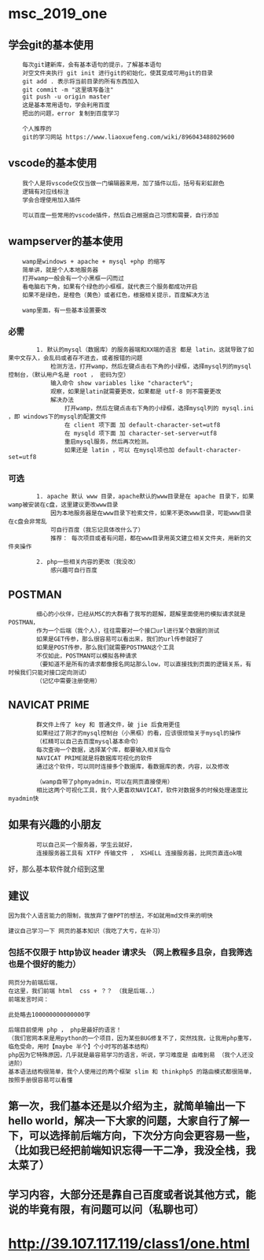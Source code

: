 # msc_2019_one

 ## 学会git的基本使用
        每次git建新库，会有基本语句的提示，了解基本语句
        对空文件夹执行 git init 进行git的初始化，使其变成可用git的目录
        git add . 表示将当前目录的所有东西加入
        git commit -m "这里填写备注"
        git push -u origin master
        这是基本常用语句，学会利用百度
        把出的问题，error 复制到百度学习
        
        个人推荐的
        git的学习网站 https://www.liaoxuefeng.com/wiki/896043488029600 
## vscode的基本使用
        我个人是将vscode仅仅当做一门编辑器来用，加了插件以后，括号有彩虹颜色
        逻辑有对应线标注
        学会合理使用加入插件

        可以百度一些常用的vscode插件，然后自己根据自己习惯和需要，自行添加

## wampserver的基本使用
        wamp是windows + apache + mysql +php 的缩写
        简单讲，就是个人本地服务器
        打开wamp一般会有一个小黑框一闪而过
        看电脑右下角，如果有个绿色的小框框，就代表三个服务都成功开启
        如果不是绿色，是橙色（黄色）或者红色，根据相关提示，百度解决方法

        wamp里面，有一些基本设置要改

### 必需
            1. 默认的mysql（数据库）的服务器端和XX端的语言 都是 latin，这就导致了如果中文存入，会乱码或者存不进去，或者报错的问题
                检测方法，打开wamp，然后左键点击右下角的小绿框，选择mysql列的mysql控制台，（默认用户名是 root ， 密码为空）
                输入命令 show variables like "character%";
                观察，如果是latin就需要更改，如果都是 utf-8 则不需要更改
                解决办法
                    打开wamp，然后左键点击右下角的小绿框，选择mysql列的 mysql.ini ，即 windows下的mysql的配置文件
                    在 client 项下面 加 default-character-set=utf8
                    在 mysqld 项下面 加 character-set-server=utf8
                    重启mysql服务，然后再次检测。
                    如果还是 latin ，可以 在mysql项也加 default-character-set=utf8
        
### 可选
            1. apache 默认 www 目录，apache默认的www目录是在 apache 目录下，如果wamp被安装在c盘，这里建议更改www目录
                因为本地服务器是在www目录下检索文件，如果不更改www目录，可能www目录在c盘会非常乱
                可自行百度（我忘记具体改什么了）
                推荐： 每次项目或者有问题，都在www目录用英文建立相关文件夹，用新的文件夹操作
            
            2. php一些相关内容的更改（我没改）
                感兴趣可自行百度

## POSTMAN
            细心的小伙伴，已经从MSC的大群看了我写的题解，题解里面使用的模拟请求就是POSTMAN，
            作为一个后端（我个人），往往需要对一个接口url进行某个数据的测试
            如果是GET传参，那么很容易可以看出来，我们的url传参就好了
            如果是POST传参，那么我们就需要POSTMAN这个工具
            不仅如此，POSTMAN可以模拟各种请求
            （要知道不是所有的请求都像报名网站那么low，可以直接找到页面的逻辑关系，有时候我们只能对接口定向测试）
            （记忆中需要注册使用）

## NAVICAT PRIME
            群文件上传了 key 和 普通文件，破 jie 后食用更佳
            如果经过了刚才的mysql控制台（小黑框）的看，应该很烦恼关于mysql的操作
            （杠精可以自己去百度mysql基本命令）
            每次查询一个数据，选择某个库，都要输入相关指令
            NAVICAT PRIME就是将数据库可视化的软件
            通过这个软件，可以同时连接多个数据库，看数据库的表，内容，以及修改

            （wamp自带了phpmyadmin，可以在网页直接使用）
            相比这两个可视化工具，我个人更喜欢NAVICAT，软件对数据多的时候处理速度比myadmin快

## 如果有兴趣的小朋友
            可以自己买一个服务器，学生云就好，
            连接服务器工具有 XTFP 传输文件 ， XSHELL 连接服务器，比网页直连ok哦

好，那么基本软件就介绍到这里

## 建议
    因为我个人语言能力的限制，我放弃了做PPT的想法，不如就用md文件来的明快

    建议自己学习一下 网页的基本知识（我吃了大亏，在补习）
### 包括不仅限于 http协议 header  请求头 （网上教程多且杂，自我筛选也是个很好的能力）

    网页分为前端后端，
    在这里，我们前端 html  css + ？？ （我是后端..）
    前端发言时间：

    此处略去100000000000000字

    后端目前使用 php ， php是最好的语言！
    （我们官网本来是用python的一个项目，因为某些BUG修复不了，突然找我，让我用php重写，临危受命，用时【maybe 半个】个小时写的基本结构）
    php因为它特殊原因，几乎就是最容易学习的语言，听说，学习难度是 由难到易 （我个人还没进阶）
    基本语法结构很简单，我个人使用过的两个框架 slim 和 thinkphp5 的路由模式都很简单，按照手册很容易可以看懂

## 第一次，我们基本还是以介绍为主，就简单输出一下 hello world，解决一下大家的问题，大家自行了解一下，可以选择前后端方向，下次分方向会更容易一些，（比如我已经把前端知识忘得一干二净，我没全栈，我太菜了）
## 学习内容，大部分还是靠自己百度或者说其他方式，能说的毕竟有限，有问题可以问（私聊也可）

# http://39.107.117.119/class1/one.html